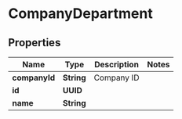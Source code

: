 

# CompanyDepartment


## Properties

| Name | Type | Description | Notes |
|------------ | ------------- | ------------- | -------------|
|**companyId** | **String** | Company ID |  |
|**id** | **UUID** |  |  |
|**name** | **String** |  |  |



